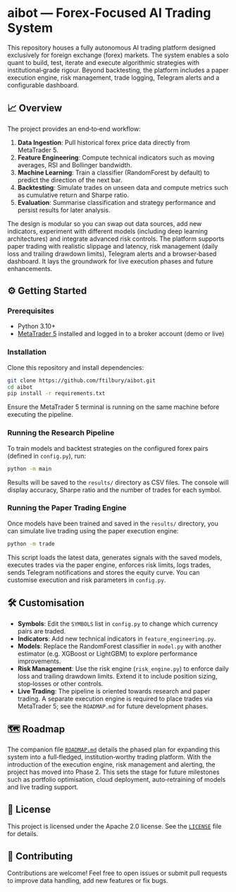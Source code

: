 # aibot — Forex‑Focused AI Trading System

This repository houses a fully autonomous AI trading platform designed
exclusively for foreign exchange (forex) markets. The system enables a
solo quant to build, test, iterate and execute algorithmic strategies
with institutional‑grade rigour. Beyond backtesting, the platform
includes a paper execution engine, risk management, trade logging,
Telegram alerts and a configurable dashboard.

## 📈 Overview

The project provides an end‑to‑end workflow:

1. **Data Ingestion**: Pull historical forex price data directly from MetaTrader 5.
2. **Feature Engineering**: Compute technical indicators such as moving averages,
   RSI and Bollinger bandwidth.
3. **Machine Learning**: Train a classifier (RandomForest by default) to
   predict the direction of the next bar.
4. **Backtesting**: Simulate trades on unseen data and compute metrics such
   as cumulative return and Sharpe ratio.
5. **Evaluation**: Summarise classification and strategy performance and
   persist results for later analysis.

The design is modular so you can swap out data sources, add new
indicators, experiment with different models (including deep learning
architectures) and integrate advanced risk controls. The platform
supports paper trading with realistic slippage and latency, risk
management (daily loss and trailing drawdown limits), Telegram alerts
and a browser‑based dashboard. It lays the groundwork for live
execution phases and future enhancements.

## ⚙️ Getting Started

### Prerequisites

* Python 3.10+
* [MetaTrader 5](https://www.metatrader5.com/) installed and logged in to
  a broker account (demo or live)

### Installation

Clone this repository and install dependencies:

```bash
git clone https://github.com/ftilbury/aibot.git
cd aibot
pip install -r requirements.txt
```

Ensure the MetaTrader 5 terminal is running on the same machine before
executing the pipeline.

### Running the Research Pipeline

To train models and backtest strategies on the configured forex pairs
(defined in `config.py`), run:

```bash
python -m main
```

Results will be saved to the `results/` directory as CSV files. The
console will display accuracy, Sharpe ratio and the number of trades for
each symbol.

### Running the Paper Trading Engine

Once models have been trained and saved in the `results/` directory, you
can simulate live trading using the paper execution engine:

```bash
python -m trade
```

This script loads the latest data, generates signals with the saved
models, executes trades via the paper engine, enforces risk limits, logs
trades, sends Telegram notifications and stores the equity curve. You
can customise execution and risk parameters in `config.py`.

## 🛠️ Customisation

* **Symbols**: Edit the `SYMBOLS` list in `config.py` to change which
  currency pairs are traded.
* **Indicators**: Add new technical indicators in
  `feature_engineering.py`.
* **Models**: Replace the RandomForest classifier in `model.py` with
  another estimator (e.g. XGBoost or LightGBM) to explore performance
  improvements.
* **Risk Management**: Use the risk engine (`risk_engine.py`) to
  enforce daily loss and trailing drawdown limits. Extend it to include
  position sizing, stop‑losses or other controls.
* **Live Trading**: The pipeline is oriented towards research and paper
  trading. A separate execution engine is required to place trades via
  MetaTrader 5; see the `ROADMAP.md` for future development phases.

## 🗺️ Roadmap

The companion file [`ROADMAP.md`](ROADMAP.md) details the phased plan for
expanding this system into a full‑fledged, institution‑worthy trading
platform. With the introduction of the execution engine, risk
management and alerting, the project has moved into Phase 2. This sets
the stage for future milestones such as portfolio optimisation, cloud
deployment, auto‑retraining of models and live trading support.

## 📄 License

This project is licensed under the Apache 2.0 license. See the
[`LICENSE`](LICENSE) file for details.

## 🤝 Contributing

Contributions are welcome! Feel free to open issues or submit pull
requests to improve data handling, add new features or fix bugs.